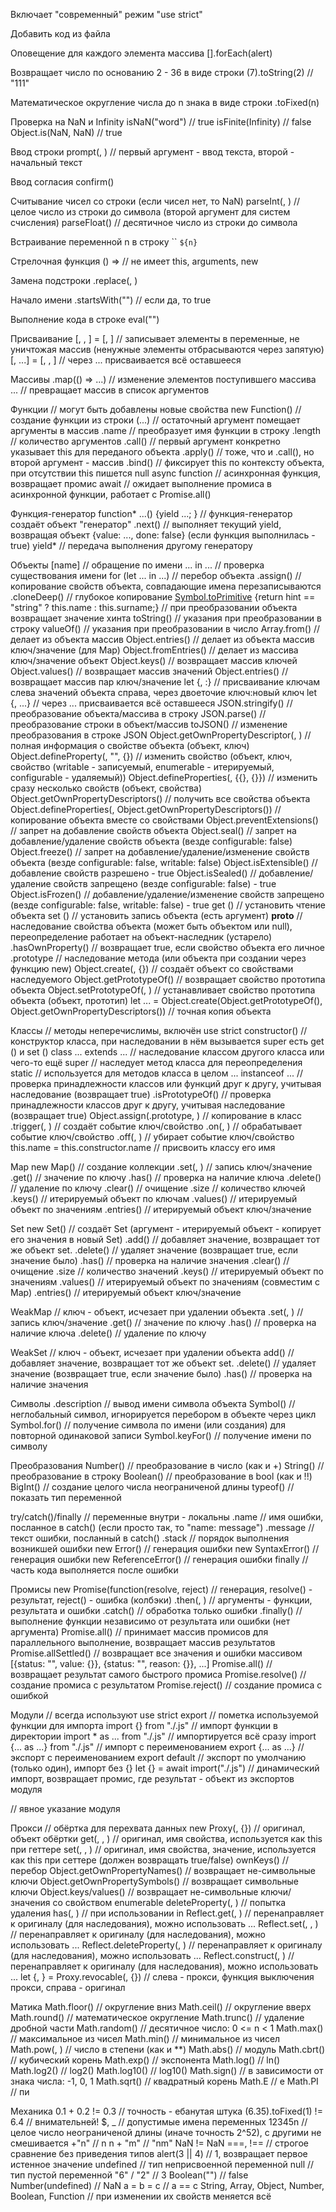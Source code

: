 Включает "современный" режим
"use strict"

Добавить код из файла
<script src="code.js"></script>

Оповещение для каждого элемента массива
[].forEach(alert)

Возвращает число по основанию 2 - 36 в виде строки
(7).toString(2) // "111"

Математическое округление числа до n знака в виде строки
.toFixed(n)

Проверка на NaN и Infinity
isNaN("word") // true
isFinite(Infinity) // false
Object.is(NaN, NaN) // true

Ввод строки
prompt(, ) // первый аргумент - ввод текста, второй - начальный текст

Ввод согласия
confirm()

Считывание чисел со строки (если чисел нет, то NaN)
parseInt(, ) // целое число из строки до символа (второй аргумент для систем счисления)
parseFloat() // десятичное число из строки до символа

Встраивание переменной n в строку ``
`${n}`

Стрелочная функция
() => // не имеет this, arguments, new

Замена подстроки
.replace(, )

Начало имени
.startsWith("") // если да, то true

Выполнение кода в строке
eval("")

Присваивание
[, , ] = [, ] // записывает элементы в переменные, не уничтожая массив (ненужные элементы отбрасываются через запятую)
[, ...] = [, , ] // через ... присваивается всё оставшееся

Массивы
.map(() => ...) // изменение элементов поступившего массива
... // превращает массив в список аргументов

Функции // могут быть добавлены новые свойства
new Function() // создание функции из строки
(...) // остаточный аргумент помещает аргументы в массив
.name // преобразует имя функции в строку
.length // количество аргументов
.call() // первый аргумент конкретно указывает this для переданого объекта
.apply() // тоже, что и .call(), но второй аргумент - массив
.bind() // фиксирует this по контексту объекта, при отсутствии this пишется null
async function // асинхронная функция, возвращает промис
await // ожидает выполнение промиса в асинхронной функции, работает с Promise.all()

Функция-генератор
function* ...() {yield ...; } // функция-генератор создаёт объект "генератор"
.next() // выполняет текущий yield, возвращая объект {value: ..., done: false} (если функция выполнилась - true)
yield* // передача выполнения другому генератору

Объекты
[name] // обращение по имени
... in ... // проверка существования имени
for (let ... in ...) // перебор объекта
.assign() // копирование свойств объекта, совпадающие имена перезаписываются
.cloneDeep() // глубокое копирование
[Symbol.toPrimitive](hint) {return hint == "string" ? this.name : this.surname;} // при преобразовании объекта возвращает значение хинта
toString() // указания при преобразовании в строку
valueOf() // указания при преобразовании в число
Array.from() // делает из объекта массив
Object.entries() // делает из объекта массив ключ/значение (для Мар)
Object.fromEntries() // делает из массива ключ/значение объект
Object.keys() // возвращает массив ключей
Object.values() // возвращает массив значений
Object.entries() // возвращает массив пар ключ/значение
let {, :} // присваивание ключам слева значений объекта справа, через двоеточие ключ:новый ключ
let {, ...} // через ... присваивается всё оставшееся
JSON.stringify() // преобразование объекта/массива в строку
JSON.parse() // преобразование строки в объект/массив
toJSON() // изменение преобразования в строке JSON
Object.getOwnPropertyDescriptor(, ) // полная информация о свойстве объекта (объект, ключ)
Object.defineProperty(, "", {}) // изменить свойство (объект, ключ, свойство (writable - записуемый, enumerable - итерируемый, configurable - удаляемый))
Object.defineProperties(, {{}, {}}) // изменить сразу несколько свойств (объект, свойства)
Object.getOwnPropertyDescriptors() // получить все свойства объекта
Object.defineProperties(, Object.getOwnPropertyDescriptors()) // копирование объекта вместе со свойствами
Object.preventExtensions() // запрет на добавление свойств объекта
Object.seal() // запрет на добавление/удаление свойств объекта (везде configurable: false)
Object.freeze() // запрет на добавление/удаление/изменение свойств объекта (везде configurable: false, writable: false)
Object.isExtensible() // добавление свойств разрешено - true
Object.isSealed() // добавление/удаление свойств запрещено (везде configurable: false)  - true
Object.isFrozen() // добавление/удаление/изменение свойств запрещено (везде configurable: false, writable: false)  - true
get () // установить чтение объекта
set () // установить запись объекта (есть аргумент)
__proto__ // наследование свойства объекта (может быть объектом или null), переопределение работает на объект-наследник (устарело)
.hasOwnProperty() // возвращает true, если свойство объекта его личное
.prototype // наследование метода (или объекта при создании через функцию new)
Object.create(, {}) // создаёт объект со свойствами наследуемого
Object.getPrototypeOf() // возвращает свойство прототипа объекта
Object.setPrototypeOf(, ) // устанавливает свойство прототипа объекта (объект, прототип)
let ... = Object.create(Object.getPrototypeOf(), Object.getOwnPropertyDescriptors()) // точная копия объекта

Классы // методы неперечислимы, включён use strict
constructor() // конструктор класса, при наследовании в нём вызывается super
есть get () и set ()
class ... extends ... // наследование классом другого класса или чего-то ещё
super // наследует метод класса для переопределения
static // используется для методов класса в целом
... instanceof ... // проверка принадлежности классов или функций друг к другу, учитывая наследование (возвращает true)
.isPrototypeOf() // проверка принадлежности классов друг к другу, учитывая наследование (возвращает true)
Object.assign(.prototype, ) // копирование в класс
.trigger(, ) // создаёт событие ключ/свойство
.on(, ) // обрабатывает событие ключ/свойство
.off(, ) // убирает событие ключ/свойство
this.name = this.constructor.name // присвоить классу его имя

Map
new Map() // создание коллекции
.set(, ) // запись ключ/значение
.get() // значение по ключу
.has() // проверка на наличие ключа
.delete() // удаление по ключу
.clear() // очищение
.size // количество ключей
.keys() // итерируемый объект по ключам
.values() // итерируемый объект по значениям
.entries() // итерируемый объект ключ/значение

Set
new Set() // создаёт Set (аргумент - итерируемый объект - копирует его значения в новый Set)
.add() // добавляет значение, возвращает тот же объект set.
.delete() // удаляет значение (возвращает true, если значение было)
.has() // проверка на наличие значения
.clear() // очищение
.size // количество значений
.keys() // итерируемый объект по значениям
.values() // итерируемый объект по значениям (совместим с Мар)
.entries() // итерируемый объект ключ/значение

WeakMap // ключ - объект, исчезает при удалении объекта
.set(, ) // запись ключ/значение
.get() // значение по ключу
.has() // проверка на наличие ключа
.delete() // удаление по ключу

WeakSet // ключ - объект, исчезает при удалении объекта
add() // добавляет значение, возвращает тот же объект set.
.delete() // удаляет значение (возвращает true, если значение было)
.has() // проверка на наличие значения

Символы
.description // вывод имени символа объекта
Symbol() // неглобальный символ, игнорируется перебором в объекте через цикл
Symbol.for() // получение символа по имени (или создания) для повторной одинаковой записи
Symbol.keyFor() // получение имени по символу

Преобразования
Number() // преобразование в число (как и +)
String() // преобразование в строку
Boolean() // преобразование в bool (как и !!)
BigInt() // создание целого числа неограниченой длины
typeof() // показать тип переменной

try/catch()/finally // переменные внутри - локальны
.name // имя ошибки, посланное в catch() (если просто так, то "name: message")
.message // текст ошибки, посланный в catch()
.stack // порядок выполнения возникшей ошибки
new Error() // генерация ошибки
new SyntaxError() // генерация ошибки
new ReferenceError() // генерация ошибки
finally // часть кода выполняется после ошибки

Промисы
new Promise(function(resolve, reject) // генерация, resolve() - результат, reject() - ошибка (колбэки)
.then(, ) // аргументы - функции, результата и ошибки
.catch() // обработка только ошибки
.finally() // выполнение функции независимо от результата или ошибки (нет аргумента)
Promise.all() // принимает массив промисов для параллельного выполнение, возвращает массив результатов
Promise.allSettled() // возвращает все значения и ошибки массивом [{status: "", value: {}}, {status: "", reason: {}}, ...]
Promise.all() // возвращает результат самого быстрого промиса
Promise.resolve() // создание промиса с результатом
Promise.reject() // создание промиса с ошибкой

Модули // всегда используют use strict
export // пометка используемой функции для импорта
import {} from "./.js" // импорт функции в директории
import * as ... from "./.js" // импортируется всё сразу
import {... as ...} from "./.js" // импорт с переименованием
export {... as ...} // экспорт с переименованием
export default // экспорт по умолчанию (только один), импорт без {}
let {} = await import("./.js") // динамический импорт, возвращает промис, где результат - объект из экспортов модуля
<script type="module"></script> // явное указание модуля

Прокси // обёртка для перехвата данных
new Proxy(, {}) // оригинал, объект обёртки
get(, , ) // оригинал, имя свойства, используется как this при геттере
set(, , ) // оригинал, имя свойства, значение, используется как this при сеттере (должен возвращать true/false)
ownKeys() // перебор
Object.getOwnPropertyNames() // возвращает не-символьные ключи
Object.getOwnPropertySymbols() // возвращает символьные ключи
Object.keys/values() // возвращает не-символьные ключи/значения со свойством enumerable
deleteProperty(, ) // попытка удаления
has(, ) // при использовании in
Reflect.get(, ) // перенаправляет к оригиналу (для наследования), можно использовать ...
Reflect.set(, , ) // перенаправляет к оригиналу (для наследования), можно использовать ...
Reflect.deleteProperty(, ) // перенаправляет к оригиналу (для наследования), можно использовать ...
Reflect.construct(, ) // перенаправляет к оригиналу (для наследования), можно использовать ...
let {, } = Proxy.revocable(, {}) // слева - прокси, функция выключения прокси, справа - оригинал

Матика
Math.floor() // округление вниз
Math.ceil() // округление вверх
Math.round() // математическое округление
Math.trunc() // удаление дробной части
Math.random() // десятичное число: 0 <= n < 1
Math.max() // максимальное из чисел
Math.min() // минимальное из чисел
Math.pow(, ) // число в степени (как и **)
Math.abs() // модуль
Math.cbrt() // кубический корень
Math.exp() // экспонента
Math.log() // ln()
Math.log2() // log2()
Math.log10() // log10()
Math.sign() // в зависимости от знака числа: -1, 0, 1
Math.sqrt() // квадратный корень
Math.E // е
Math.PI // пи

Механика
0.1 + 0.2 != 0.3 // точность - ебанутая штука
(6.35).toFixed(1) != 6.4 // внимательней!
$, _ // допустимые имена переменных
12345n // целое число неограниченой длины (иначе точность 2^52), с другими не смешивается
+"n" // n
n + "m" // "nm"
NaN != NaN
===, !== // строгое сравнение без приведения типов
alert(3 || 4) // 1, возвращает первое истенное значение
undefined // тип неприсвоенной переменной
null // тип пустой переменной
"6" / "2" // 3
Boolean("") // false
Number(undefined) // NaN
a = b = c // a == c
String, Array, Object, Number, Boolean, Function // при изменении их свойств меняется всё